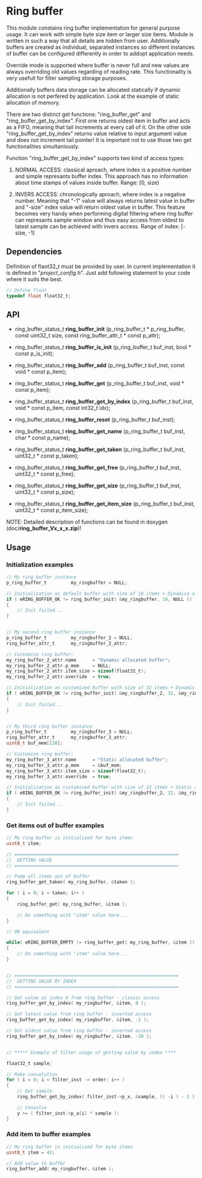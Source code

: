 # Ring buffer
This module constains ring buffer implementation for general purpose usage.
It can work with simple byte size item or larger size items. Module is 
written in such a way that all details are hidden from user. Additionally
buffers are created as individual, separated instances so different 
instances of buffer can be configured differently in order to addopt application needs.

Override mode is supported where buffer is never full and new values are
always overriding old values regarding of reading rate. This functionality
is very usefull for filter sampling storage purposes.

Additionally buffers data storage can be allocated statically if dynamic
allocation is not perfered by application. Look at the example of 
static allocation of memory.

There are two distinct get functions: "ring_buffer_get" and "ring_buffer_get_by_index".
First one returns oldest item in buffer and acts as a FIFO, meaning that tail increments
at every call of it. On the other side "ring_buffer_get_by_index" returns value relative
to input argument value and does not increment tail pointer! It is important not to
use those two get functionalities simultaniously. 

Function "ring_buffer_get_by_index" supports two kind of access types:

1. NORMAL ACCESS: 	classical aproach, where index is a positive
						number and simple represants buffer index. This approach
						has no information about time stamps of values inside buffer.
						Range: [0, size)

2. INVERS ACCESS: 	chronologically aproach, where index is a negative number.
						Meaning that "-1" value will always returns latest value in
						buffer and "-size" index value will return oldest value
						in buffer. This feature becomes very handy when performing
						digital filtering where ring buffer can represants sample
						window and thus easy access from oldest to latest sample
						can be achieved with invers access.
						Range of index: [-size, -1]



## Dependencies

Definition of flaot32_t must be provided by user. In current implementation it is defined in "*project_config.h*". Just add following statement to your code where it suits the best.

```C
// Define float
typedef float float32_t;
```

## API

 - ring_buffer_status_t 	**ring_buffer_init**			(p_ring_buffer_t * p_ring_buffer, const uint32_t size, const ring_buffer_attr_t * const p_attr);
 - ring_buffer_status_t	**ring_buffer_is_init**			(p_ring_buffer_t buf_inst, bool * const p_is_init);

 - ring_buffer_status_t	**ring_buffer_add** 			(p_ring_buffer_t buf_inst, const void * const p_item);
 - ring_buffer_status_t	**ring_buffer_get** 			(p_ring_buffer_t buf_inst, void * const p_item);
 - ring_buffer_status_t	**ring_buffer_get_by_index**	(p_ring_buffer_t buf_inst, void * const p_item, const int32_t idx);
 - ring_buffer_status_t	**ring_buffer_reset**			(p_ring_buffer_t buf_inst);

 - ring_buffer_status_t	**ring_buffer_get_name**		(p_ring_buffer_t buf_inst, char * const p_name);
 - ring_buffer_status_t	**ring_buffer_get_taken**		(p_ring_buffer_t buf_inst, uint32_t * const p_taken);
 - ring_buffer_status_t	**ring_buffer_get_free**		(p_ring_buffer_t buf_inst, uint32_t * const p_free);
 - ring_buffer_status_t	**ring_buffer_get_size**		(p_ring_buffer_t buf_inst, uint32_t * const p_size);
 - ring_buffer_status_t	**ring_buffer_get_item_size**	(p_ring_buffer_t buf_inst, uint32_t * const p_item_size);


NOTE: Detailed description of functions can be found in doxygen (doc/**ring_buffer_Vx_x_x.zip**)!

## Usage

### Initialization examples

```C
// My ring buffer instance
p_ring_buffer_t 		my_ringbuffer = NULL;

// Initialization as default buffer with size of 10 items + Dynamica allocation of memory
if ( eRING_BUFFER_OK != ring_buffer_init( &my_ringbuffer, 10, NULL ))
{
	// Init failed...
}


// My second ring buffer instance
p_ring_buffer_t 		my_ringbuffer_2 = NULL;
ring_buffer_attr_t		my_ringbuffer_2_attr;

// Customize ring buffer:
my_ring_buffer_2_attr.name 		= "Dynamic allocated buffer";
my_ring_buffer_2_attr.p_mem 	= NULL;
my_ring_buffer_2_attr.item_size = sizeof(float32_t);
my_ring_buffer_2_attr.override 	= true;

// Initialization as customized buffer with size of 32 items + Dynamic allocation of memory
if ( eRING_BUFFER_OK != ring_buffer_init( &my_ringbuffer_2, 32, &my_ring_buffer_2_attr ))
{
	// Init failed...
}


// My third ring buffer instance
p_ring_buffer_t 		my_ringbuffer_3 = NULL;
ring_buffer_attr_t		my_ringbuffer_3_attr;
uint8_t buf_mem[128];

// Customize ring buffer:
my_ring_buffer_3_attr.name 		= "Static allocated buffer";
my_ring_buffer_3_attr.p_mem		= &buf_mem;
my_ring_buffer_3_attr.item_size = sizeof(float32_t);
my_ring_buffer_3_attr.override 	= true;

// Initialization as customised buffer with size of 32 items + Static allocation of memory
if ( eRING_BUFFER_OK != ring_buffer_init( &my_ringbuffer_2, 32, &my_ring_buffer_2_attr ))
{
	// Init failed...
}

```

### Get items out of buffer examples

```C
// My ring buffer is initialized for byte items
uint8_t item;

// =============================================================
//  GETTING VALUE 
// =============================================================

// Pump all items out of buffer
ring_buffer_get_taken( my_ring_buffer, &taken );

for ( i = 0; i < taken; i++ )
{
	ring_buffer_get( my_ring_buffer, &item );

    // Do something with "item" value here...
}

// OR equivalent

while( eRING_BUFFER_EMPTY != ring_buffer_get( my_ring_buffer, &item ))
{
    // Do something with "item" value here...
}


// =============================================================
//  GETTING VALUE BY INDEX 
// =============================================================

// Get value at index 0 from ring buffer - classic access
ring_buffer_get_by_index( my_ringbuffer, &item, 0 );

// Get latest value from ring buffer - inverted access
ring_buffer_get_by_index( my_ringbuffer, &item, -1 );

// Get oldest value from ring buffer - inverted access
ring_buffer_get_by_index( my_ringbuffer, &item, -10 );


// ***** Example of filter usage of getting value by index ****

float32_t sample;

// Make convolution
for ( i = 0; i < filter_inst -> order; i++ )
{
    // Get sample
    ring_buffer_get_by_index( filter_inst->p_x, &sample, (( -i ) - 1 ));

    // Convolve
    y += ( filter_inst->p_a[i] * sample );
}

```

### Add item to buffer examples

```C
// My ring buffer is initialized for byte items
uint8_t item = 42;

// Add value to buffer
ring_buffer_add( my_ringbuffer, &item );
```

